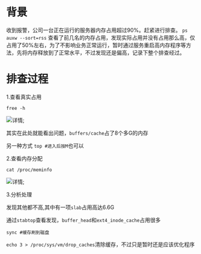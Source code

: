 # 背景
收到报警，公司一台正在运行的服务器内存占用超过90%。赶紧进行排查。 
`ps auxw --sort=rss` 查看了前几名的内存占用，发现实际占用并没有占用那么高，仅占用了50%左右，为了不影响业务正常运行，暂时通过服务重启高内存程序等方法，先将内存释放到了正常水平，不过发现还是偏高，记录下整个排查经过。

# 排查过程

1.查看真实占用

`free -h`

![详情](https://smallsat.github.io/assets/img/firee-h-detai.png);


其实在此处就能看出问题，`buffers/cache`占了8个多G的内存

另一种方式
`top #进入后按M`也可以

2.查看内存分配

`cat /proc/meminfo`

![详情](https://smallsat.github.io/assets/img/meminfo.png);

3.分析处理

发现其他都不高,其中有一项`slab`占用高达6.6G

通过`stabtop`查看发现，`buffer_head`和`ext4_inode_cache`占用很多

`sync #缓存刷到磁盘`

`echo 3 > /proc/sys/vm/drop_caches`清除缓存，不过只是暂时还是应该优化程序
